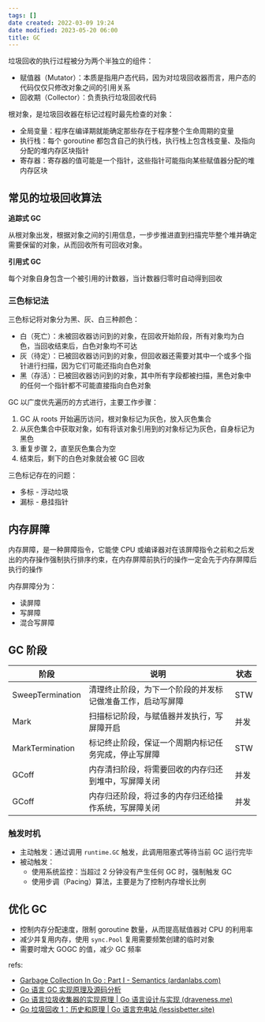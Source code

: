 ```yaml
---
tags: []
date created: 2022-03-09 19:24
date modified: 2023-05-20 06:00
title: GC
---
```


垃圾回收的执行过程被分为两个半独立的组件：
- 赋值器（Mutator）：本质是指用户态代码，因为对垃圾回收器而言，用户态的代码仅仅只修改对象之间的引用关系
- 回收期（Collector）：负责执行垃圾回收代码

根对象，是垃圾回收器在标记过程时最先检查的对象：
- 全局变量：程序在编译期就能确定那些存在于程序整个生命周期的变量
- 执行栈：每个 goroutine 都包含自己的执行栈，执行栈上包含栈变量、及指向分配的堆内存区块指针
- 寄存器：寄存器的值可能是一个指针，这些指针可能指向某些赋值器分配的堆内存区块

## 常见的垃圾回收算法

**追踪式 GC**

从根对象出发，根据对象之间的引用信息，一步步推进直到扫描完毕整个堆并确定需要保留的对象，从而回收所有可回收对象。

**引用式 GC**

每个对象自身包含一个被引用的计数器，当计数器归零时自动得到回收

### 三色标记法

三色标记将对象分为黑、灰、白三种颜色：
- 白（死亡）：未被回收器访问到的对象，在回收开始阶段，所有对象均为白色，当回收结束后，白色对象均不可达
- 灰（待定）：已被回收器访问到的对象，但回收器还需要对其中一个或多个指针进行扫描，因为它们可能还指向白色对象
- 黑（存活）：已被回收器访问到的对象，其中所有字段都被扫描，黑色对象中的任何一个指针都不可能直接指向白色对象


GC 以广度优先遍历的方式进行，主要工作步骤：
1. GC 从 roots 开始遍历访问，根对象标记为灰色，放入灰色集合
2. 从灰色集合中获取对象，如有将该对象引用到的对象标记为灰色，自身标记为黑色
3. 重复步骤 2，直至灰色集合为空
4. 结束后，剩下的白色对象就会被 GC 回收

三色标记存在的问题：
- 多标 - 浮动垃圾
- 漏标 - 悬挂指针

## 内存屏障

内存屏障，是一种屏障指令，它能使 CPU 或编译器对在该屏障指令之前和之后发出的内存操作强制执行排序约束，在内存屏障前执行的操作一定会先于内存屏障后执行的操作

内存屏障分为：
- 读屏障
- 写屏障
- 混合写屏障

## GC 阶段

| 阶段             | 说明                                                       | 状态 |
| ---------------- | ---------------------------------------------------------- | ---- |
| SweepTermination | 清理终止阶段，为下一个阶段的并发标记做准备工作，启动写屏障 | STW  |
| Mark             | 扫描标记阶段，与赋值器并发执行，写屏障开启                 | 并发 |
| MarkTermination  | 标记终止阶段，保证一个周期内标记任务完成，停止写屏障       | STW  |
| GCoff            | 内存清扫阶段，将需要回收的内存归还到堆中，写屏障关闭       | 并发 |
| GCoff            | 内存归还阶段，将过多的内存归还给操作系统，写屏障关闭       | 并发 |

### 触发时机

- 主动触发：通过调用 `runtime.GC` 触发，此调用阻塞式等待当前 GC 运行完毕
- 被动触发：
	- 使用系统监控：当超过 2 分钟没有产生任何 GC 时，强制触发 GC
	- 使用步调（Pacing）算法，主要是为了控制内存增长比例

## 优化 GC

- 控制内存分配速度，限制 goroutine 数量，从而提高赋值器对 CPU 的利用率
- 减少并复用内存，使用 `sync.Pool` 复用需要频繁创建的临时对象
- 需要时增大 GOGC 的值，减少 GC 频率


refs:
- [Garbage Collection In Go : Part I - Semantics (ardanlabs.com)](https://www.ardanlabs.com/blog/2018/12/garbage-collection-in-go-part1-semantics.html)
- [Go 语言 GC 实现原理及源码分析](https://www.luozhiyun.com/archives/475)
- [Go 语言垃圾收集器的实现原理 | Go 语言设计与实现 (draveness.me)](https://draveness.me/golang/docs/part3-runtime/ch07-memory/golang-garbage-collector/#72-%E5%9E%83%E5%9C%BE%E6%94%B6%E9%9B%86%E5%99%A8)
- [Go 垃圾回收 1：历史和原理 | Go 语言充电站 (lessisbetter.site)](https://lessisbetter.site/2019/10/20/go-gc-1-history-and-priciple/)